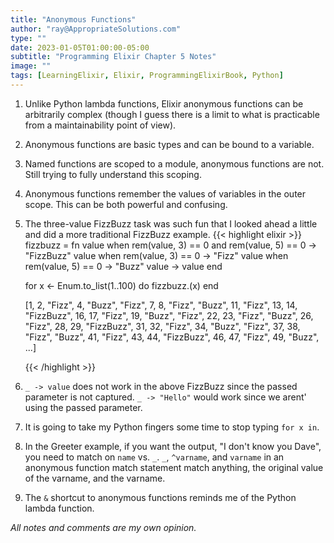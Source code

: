 ```yaml
---
title: "Anonymous Functions"
author: "ray@AppropriateSolutions.com"
type: ""
date: 2023-01-05T01:00:00-05:00
subtitle: "Programming Elixir Chapter 5 Notes"
image: ""
tags: [LearningElixir, Elixir, ProgrammingElixirBook, Python]
---
```


1) Unlike Python lambda functions, Elixir anonymous functions can be arbitrarily complex
(though I guess there is a limit to what is practicable from a maintainability point of view).

2) Anonymous functions are basic types and can be bound to a variable.

3) Named functions are scoped to a module, anonymous functions are not.
Still trying to fully understand this scoping.

4) Anonymous functions remember the values of variables in the outer scope.
This can be both powerful and confusing.


4) The three-value FizzBuzz task was such fun that I looked ahead a little and did a more traditional FizzBuzz example.
    {{< highlight elixir >}}
    fizzbuzz = fn
      value when rem(value, 3) == 0 and rem(value, 5) == 0 -> "FizzBuzz"
      value when rem(value, 3) == 0 -> "Fizz"
      value when rem(value, 5) == 0 -> "Buzz"
      value -> value
    end

    for x <- Enum.to_list(1..100) do
      fizzbuzz.(x)
    end

    [1, 2, "Fizz", 4, "Buzz", "Fizz", 7, 8, "Fizz", "Buzz", 11, "Fizz", 13, 14, "FizzBuzz", 16, 17,
    "Fizz", 19, "Buzz", "Fizz", 22, 23, "Fizz", "Buzz", 26, "Fizz", 28, 29, "FizzBuzz", 31, 32, "Fizz",
    34, "Buzz", "Fizz", 37, 38, "Fizz", "Buzz", 41, "Fizz", 43, 44, "FizzBuzz", 46, 47, "Fizz", 49,
    "Buzz", ...]

    {{< /highlight >}}

1) `_ -> value` does not work in the above FizzBuzz since the passed parameter is not captured.
   `_ -> "Hello"` would work since we arent' using the passed parameter.

5) It is going to take my Python fingers some time to stop typing `for x in`.

6) In the Greeter example, if you want the output, "I don't know you Dave", you need to match on `name` vs. `_`.
   `_`, `^varname`, and `varname` in an anonymous function match statement match anything, the original value of the varname, and the varname.

7) The `&` shortcut to anonymous functions reminds me of the Python lambda function.

_All notes and comments are my own opinion._
